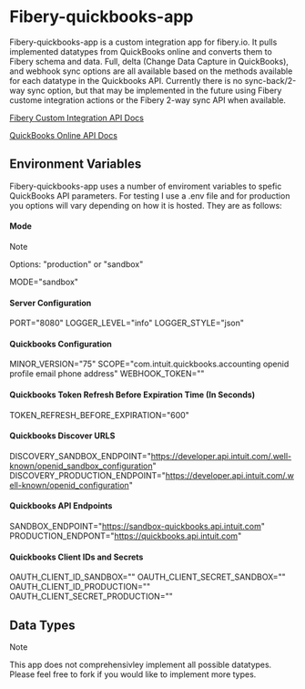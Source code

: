 # Fibery-quickbooks-app
Fibery-quickbooks-app is a custom integration app for fibery.io. It pulls implemented datatypes from QuickBooks online and converts them to Fibery schema and data. Full, delta (Change Data Capture in QuickBooks), and webhook sync options are all available based on the methods available for each datatype in the Quickbooks API. Currently there is no sync-back/2-way sync option, but that may be implemented in the future using Fibery custome integration actions or the Fibery 2-way sync API when available.


[Fibery Custom Integration API Docs](https://the.fibery.io/@public/User_Guide/Guide/Integrations-API-267)

[QuickBooks Online API Docs](https://developer.intuit.com/app/developer/qbo/docs/get-started)

## Environment Variables
Fibery-quickbooks-app uses a number of enviroment variables to spefic QuickBooks API parameters. For testing I use a .env file and for production you options will vary depending on how it is hosted. They are as follows:

#### Mode
> [!Note]
> Options: "production" or "sandbox"

MODE="sandbox"

#### Server Configuration
PORT="8080"
LOGGER_LEVEL="info"
LOGGER_STYLE="json"

#### Quickbooks Configuration 
MINOR_VERSION="75"
SCOPE="com.intuit.quickbooks.accounting openid profile email phone address"
WEBHOOK_TOKEN=""

#### Quickbooks Token Refresh Before Expiration Time (In Seconds)
TOKEN_REFRESH_BEFORE_EXPIRATION="600"

#### Quickbooks Discover URLS
DISCOVERY_SANDBOX_ENDPOINT="https://developer.api.intuit.com/.well-known/openid_sandbox_configuration"
DISCOVERY_PRODUCTION_ENDPOINT="https://developer.api.intuit.com/.well-known/openid_configuration"

#### Quickbooks API Endpoints
SANDBOX_ENDPOINT="https://sandbox-quickbooks.api.intuit.com"
PRODUCTION_ENDPONT="https://quickbooks.api.intuit.com"

#### Quickbooks Client IDs and Secrets
OAUTH_CLIENT_ID_SANDBOX=""
OAUTH_CLIENT_SECRET_SANDBOX=""
OAUTH_CLIENT_ID_PRODUCTION=""
OAUTH_CLIENT_SECRET_PRODUCTION=""

## Data Types
> [!Note]
> This app does not comprehensivley implement all possible datatypes. Please feel free to fork if you would like to implement more types.
